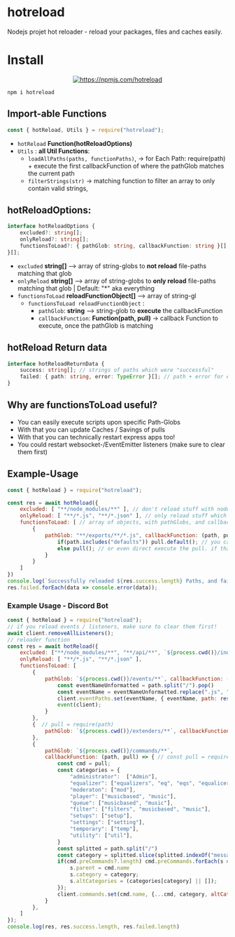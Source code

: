 # hotreload
Nodejs projet hot reloader - reload your packages, files and caches easily.

# Install

<div align="center">
  <p>
    <a href="https://nodei.co/npm/hotreload/"><img src="https://nodei.co/npm/hotreload.png?downloads=true&stars=true" alt="https://npmjs.com/hotreload" /></a>
  </p>
</div>

```
npm i hotreload
```

## Import-able Functions

```js
const { hotReload, Utils } = require("hotreload");
```

 - `hotReload` **Function(hotReloadOptions)**
 - `Utils` : **all Util Functions**:
    - `loadAllPaths(paths, functionPaths)`, -> for Each Path: require(path) + execute the first callbackFunction of where the pathGlob matches the current path
    - `filterStrings(str)` -> matching function to filter an array to only contain valid strings,

## hotReloadOptions: 

```ts
interface hotReloadOptions {
    excluded?: string[];
    onlyReload?: string[];
    functionsToLoad?: { pathGlob: string, callbackFunction: string }[];
}[];
```

 - `excluded` **string[]** --> array of string-globs to **not reload** file-paths matching that glob
 - `onlyReload` **string[]** --> array of string-globs to **only reload** file-paths matching that glob | Default: "*" aka everything
 - `functionsToLoad` **reloadFunctionObject[]** --> array of string-gl
    - `functionsToLoad reloadFunctionObject` :
        - `pathGlob`: **string** --> string-glob to **execute** the callbackFunction
        - `callbackFunction`: **Function(path, pull)** -> callback Function to execute, once the pathGlob is matching

## hotReload Return data

```ts
interface hotReloadReturnData {
    success: string[]; // strings of paths which were "successful"
    failed: { path: string, error: TypeError }[]; // path + error for each "failed" reload
}
```

## Why are functionsToLoad useful?

 - You can easily execute scripts upon specific Path-Globs
 - With that you can update Caches / Savings of pulls
 - With that you can technically restart express apps too!
 - You could restart websocket-/EventEmitter listeners (make sure to clear them first)

## Example-Usage

```js
const { hotReload } = require("hotreload");

const res = await hotReload({
    excluded: [ "**/node_modules/**" ], // don't reload stuff with node_modules in path
    onlyReload: [ "**/*.js", "**/*.json" ], // only reload stuff which ends with *.js or **/*.json
    functionsToLoad: [ // array of objects, with pathGlobs, and callbackFunction, which get's executed when the pathGlob match is true
        {
            pathGlob: "**/exports/**/*.js", callbackFunction: (path, pull) => { // pull = require(path);
                if(path.includes("defaults")) pull.default(); // you can execute any functions from that pull:  module.exports = { default: () => {} }
                else pull(); // or even direct execute the pull. if that file: module.exports = () => { ... };
            }
        }
    ]
})
console.log(`Successfully reloaded ${res.success.length} Paths, and failed on ${res.failed.length}`)
res.failed.forEach(data => console.error(data));
```

### Example Usage - Discord Bot

```js
const { hotReload } = require("hotreload");
// if you reload events / listeners, make sure to clear them first!
await client.removeAllListeners();
// reloader function
const res = await hotReload({ 
    excluded: ["**/node_modules/**", "**/api/**", `${process.cwd()}/index.js`, `${process.cwd()}/bot.js`, `${process.cwd()}/Cluster.js`], 
    onlyReload: [ "**/*.js", "**/*.json" ],
    functionsToLoad: [
        { 
            pathGlob: `${process.cwd()}/events/**`, callbackFunction: (path, event) => {
                const eventNameUnformatted = path.split("/").pop()
                const eventName = eventNameUnformatted.replace(".js", "");
                client.eventPaths.set(eventName, { eventName, path: resolve(path) });
                event(client);
            } 
        }, 
        {  // pull = require(path)
            pathGlob: `${process.cwd()}/extenders/**`, callbackFunction: (path, pull) => pull(client)
        },
        { 
            pathGlob: `${process.cwd()}/commands/**`, 
            callbackFunction: (path, pull) => { // const pull = require(path);
                const cmd = pull;
                const categories = {
                    "administrator":  ["Admin"],
                    "equalizer": ["equalizers", "eq", "eqs", "equalicer", "musicbased", "music"],
                    "moderaton": ["mod"],
                    "player": ["musicbased", "music"],
                    "queue": ["musicbased", "music"],
                    "filter": ["filters", "musicbased", "music"],
                    "setups": ["setup"],
                    "settings": ["setting"],
                    "temporary": ["temp"],
                    "utility": ["util"],
                }
                const splitted = path.split("/")
                const category = splitted.slice(splitted.indexOf("message") + 1)[0]?.toLowerCase() || "none";
                if(cmd.preCommands?.length) cmd.preCommands.forEach(s => {
                    s.parent = cmd.name
                    s.category = category;
                    s.altCategories = (categories[category] || []);
                });
                client.commands.set(cmd.name, {...cmd, category, altCategories: (categories[category] || []) });
            }
        },
    ]
});
console.log(res, res.success.length, res.failed.length)
```
